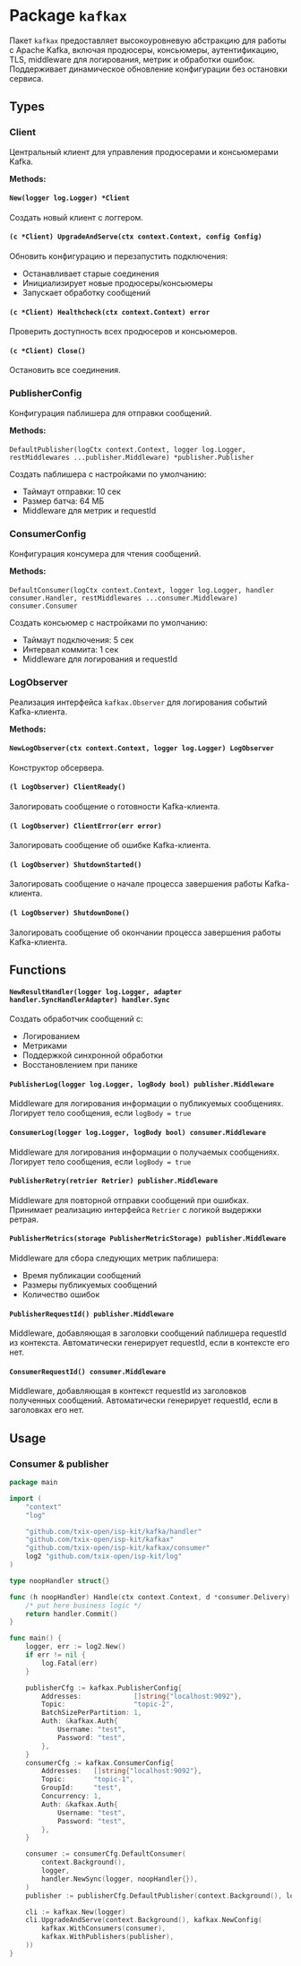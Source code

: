 # Package `kafkax`

Пакет `kafkax` предоставляет высокоуровневую абстракцию для работы с Apache Kafka, включая продюсеры, консьюмеры,
аутентификацию, TLS, middleware для логирования, метрик и обработки ошибок. Поддерживает динамическое обновление
конфигурации без остановки сервиса.

## Types

### Client

Центральный клиент для управления продюсерами и консьюмерами Kafka.

**Methods:**

#### `New(logger log.Logger) *Client`

Создать новый клиент с логгером.

#### `(c *Client) UpgradeAndServe(ctx context.Context, config Config)`

Обновить конфигурацию и перезапустить подключения:

- Останавливает старые соединения
- Инициализирует новые продюсеры/консьюмеры
- Запускает обработку сообщений

#### `(c *Client) Healthcheck(ctx context.Context) error`

Проверить доступность всех продюсеров и консьюмеров.

#### `(c *Client) Close()`

Остановить все соединения.

### PublisherConfig

Конфигурация паблишера для отправки сообщений.

**Methods:**

####

`DefaultPublisher(logCtx context.Context, logger log.Logger, restMiddlewares ...publisher.Middleware) *publisher.Publisher`

Создать паблишера с настройками по умолчанию:

- Таймаут отправки: 10 сек
- Размер батча: 64 МБ
- Middleware для метрик и requestId

### ConsumerConfig

Конфигурация консумера для чтения сообщений.

**Methods:**

####

`DefaultConsumer(logCtx context.Context, logger log.Logger, handler consumer.Handler, restMiddlewares ...consumer.Middleware) consumer.Consumer`

Создать консьюмер с настройками по умолчанию:

- Таймаут подключения: 5 сек
- Интервал коммита: 1 сек
- Middleware для логирования и requestId

### LogObserver

Реализация интерфейса `kafkax.Observer` для логирования событий Kafka-клиента.

**Methods:**

#### `NewLogObserver(ctx context.Context, logger log.Logger) LogObserver`

Конструктор обсервера.

#### `(l LogObserver) ClientReady()`

Залогировать сообщение о готовности Kafka-клиента.

#### `(l LogObserver) ClientError(err error)`

Залогировать сообщение об ошибке Kafka-клиента.

#### `(l LogObserver) ShutdownStarted()`

Залогировать сообщение о начале процесса завершения работы Kafka-клиента.

#### `(l LogObserver) ShutdownDone()`

Залогировать сообщение об окончании процесса завершения работы Kafka-клиента.

## Functions

#### `NewResultHandler(logger log.Logger, adapter handler.SyncHandlerAdapter) handler.Sync`

Создать обработчик сообщений с:

- Логированием
- Метриками
- Поддержкой синхронной обработки
- Восстановлением при панике

#### `PublisherLog(logger log.Logger, logBody bool) publisher.Middleware`

Middleware для логирования информации о публикуемых сообщениях. Логирует тело сообщения, если `logBody = true`

#### `ConsumerLog(logger log.Logger, logBody bool) consumer.Middleware`

Middleware для логирования информации о получаемых сообщениях. Логирует тело сообщения, если `logBody = true`

#### `PublisherRetry(retrier Retrier) publisher.Middleware`

Middleware для повторной отправки сообщений при ошибках. Принимает реализацию интерфейса `Retrier` с логикой выдержки
ретрая.

#### `PublisherMetrics(storage PublisherMetricStorage) publisher.Middleware`

Middleware для сбора следующих метрик паблишера:

- Время публикации сообщений
- Размеры публикуемых сообщений
- Количество ошибок

#### `PublisherRequestId() publisher.Middleware`

Middleware, добавляющая в заголовки сообщений паблишера requestId из контекста. Автоматически генерирует requestId, если
в контексте его нет.

#### `ConsumerRequestId() consumer.Middleware`

Middleware, добавляющая в контекст requestId из заголовков полученных сообщений. Автоматически генерирует requestId,
если в заголовках его нет.

## Usage

### Consumer & publisher

```go
package main

import (
	"context"
	"log"

	"github.com/txix-open/isp-kit/kafka/handler"
	"github.com/txix-open/isp-kit/kafkax"
	"github.com/txix-open/isp-kit/kafkax/consumer"
	log2 "github.com/txix-open/isp-kit/log"
)

type noopHandler struct{}

func (h noopHandler) Handle(ctx context.Context, d *consumer.Delivery) handler.Result {
	/* put here business logic */
	return handler.Commit()
}

func main() {
	logger, err := log2.New()
	if err != nil {
		log.Fatal(err)
	}

	publisherCfg := kafkax.PublisherConfig{
		Addresses:             []string{"localhost:9092"},
		Topic:                 "topic-2",
		BatchSizePerPartition: 1,
		Auth: &kafkax.Auth{
			Username: "test",
			Password: "test",
		},
	}
	consumerCfg := kafkax.ConsumerConfig{
		Addresses:   []string{"localhost:9092"},
		Topic:       "topic-1",
		GroupId:     "test",
		Concurrency: 1,
		Auth: &kafkax.Auth{
			Username: "test",
			Password: "test",
		},
	}

	consumer := consumerCfg.DefaultConsumer(
		context.Background(),
		logger,
		handler.NewSync(logger, noopHandler{}),
	)
	publisher := publisherCfg.DefaultPublisher(context.Background(), logger)

	cli := kafkax.New(logger)
	cli.UpgradeAndServe(context.Background(), kafkax.NewConfig(
		kafkax.WithConsumers(consumer),
		kafkax.WithPublishers(publisher),
	))
}

```